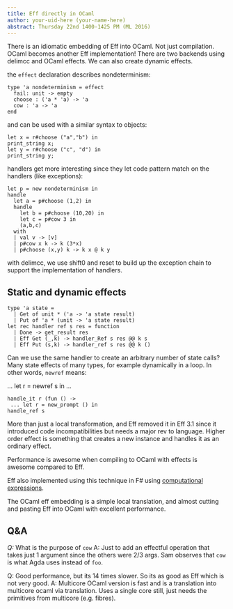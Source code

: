 ```yaml
---
title: Eff directly in OCaml 
author: your-uid-here (your-name-here)
abstract: Thursday 22nd 1400-1425 PM (ML 2016)
---
```


There is an idiomatic embedding of Eff into OCaml. Not just compilation.  OCaml becomes another Eff implementation!
There are two backends using delimcc and OCaml effects.  We can also create dynamic effects.

the `effect` declaration describes nondeterminism:

```
type 'a nondeterminism = effect
  fail: unit -> empty
  choose : ('a * 'a) -> 'a
  cow : 'a -> 'a
end
```

and can be used with a similar syntax to objects:

```
let x = r#choose ("a","b") in
print_string x;
let y = r#choose ("c", "d") in
print_string y;
```

handlers get more interesting since they let code pattern match on the handlers (like exceptions):

```
let p = new nondeterminism in
handle
  let a = p#choose (1,2) in
  handle
    let b = p#choose (10,20) in
    let c = p#cow 3 in
    (a,b,c)
  with
  | val v -> [v]
  | p#cow x k -> k (3*x)
  | p#choose (x,y) k -> k x @ k y
```

with delimcc, we use shift0 and reset to build up the exception chain to support the implementation of handlers.

## Static and dynamic effects

```
type 'a state =
  | Get of unit * ('a -> 'a state result)
  | Put of 'a * (unit -> 'a state result)
let rec handler ref s res = function
  | Done -> get_result res
  | Eff Get (_,k) -> handler_Ref s res @@ k s 
  | Eff Put (s,k) -> handler_ref s res @@ k ()
```

Can we use the same handler to create an arbitrary number of state calls? Many state effects of many types, for example dynamically in a loop.
In other words, `newref` means:

... let r = newref s in ...

```
handle_it r (fun () ->
 ... let r = new_prompt () in
handle_ref s
```

More than just a local transformation, and Eff removed it in Eff 3.1 since it
introduced code incompatibilities but needs a major rev to language.  Higher
order effect is something that creates a new instance and handles it as an
ordinary effect.

Performance is awesome when compiling to OCaml with effects is awesome compared to Eff.

Eff also implemented using this technique in F# using [computational expressions]().

The OCaml eff embedding is a simple local translation, and almost cutting and
pasting Eff into OCaml with excellent performance.

## Q&A

*Q:* What is the purpose of `cow`
A: Just to add an effectful operation that takes just 1 argument since the others were 2/3 args.  Sam observes that `cow` is what Agda uses instead of `foo`.

Q: Good performance, but its 14 times slower. So its as good as Eff which is not very good.
A: Multicore OCaml version is fast and is a translation into multicore ocaml via translation. Uses a single core still, just needs the primitives from multicore (e.g. fibres).
